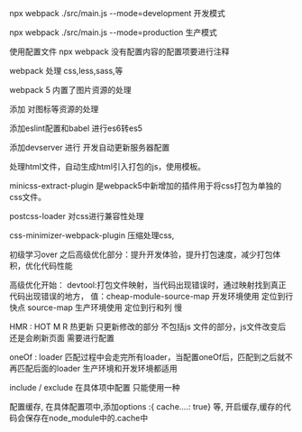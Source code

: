 npx webpack ./src/main.js --mode=development  开发模式

npx webpack ./src/main.js --mode=production   生产模式

使用配置文件 npx webpack 没有配置内容的配置项要进行注释

webpack 处理 css,less,sass,等

webpack 5 内置了图片资源的处理

添加 对图标等资源的处理

添加eslint配置和babel 进行es6转es5

添加devserver 进行 开发自动更新服务器配置

处理html文件，自动生成html引入打包的js，使用模板。

minicss-extract-plugin 是webpack5中新增加的插件用于将css打包为单独的css文件。

postcss-loader 对css进行兼容性处理

css-minimizer-webpack-plugin 压缩处理css,

初级学习over
之后高级优化部分：提升开发体验，提升打包速度，减少打包体积，优化代码性能

高级优化开始：
devtool:打包文件映射，当代码出现错误时，通过映射找到真正代码出现错误的地方，
值：cheap-module-source-map 开发环境使用 定位到行 快点
    source-map 生产环境使用  定位到行和列 慢

HMR : HOT M R  热更新
只更新修改的部分 不包括js 文件的部分，js文件改变后还是会刷新页面
需要进行配置

oneOf : loader 匹配过程中会走完所有loader，当配置oneOf后，匹配到之后就不再匹配后面的loader
生产环境和开发环境都适用


include / exclude   在具体项中配置 只能使用一种

配置缓存, 在具体配置项中,添加options :{ cache....: true} 等, 开启缓存,缓存的代码会保存在node_module中的.cache中